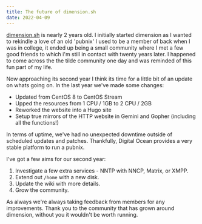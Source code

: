```yaml
---
title: The future of dimension.sh
date: 2022-04-09
---
```


[dimension.sh](gemini://dimension.sh) is nearly 2 years old. I initially started dimension as I wanted to rekindle a love of an old 'pubnix' I used to be a member of back when I was in college, it ended up being a small community where I met a few good friends to which i'm still in contact with twenty years later. I happened to come across the the tilde community one day and was reminded of this fun part of my life.

Now approaching its second year I think its time for a little bit of an update on whats going on. In the last year we've made some changes:

* Updated from CentOS 8 to CentOS Stream
* Upped the resources from 1 CPU / 1GB to 2 CPU / 2GB
* Reworked the website into a Hugo site
* Setup true mirrors of the HTTP website in Gemini and Gopher (including all the functions!)

In terms of uptime, we've had no unexpected downtime outside of scheduled updates and patches. Thankfully, Digital Ocean provides a very stable platform to run a pubnix.

I've got a few aims for our second year:

1. Investigate a few extra services - NNTP with NNCP, Matrix, or XMPP.
2. Extend out `/home` with a new disk.
3. Update the wiki with more details.
4. Grow the community.

As always we're always taking feedback from members for any improvements. Thank you to the community that has grown around dimension, without you it wouldn't be worth running.